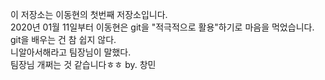 이 저장소는 이동현의 첫번째 저장소입니다.</br>
2020년 01월 11일부터 이동현은 git을 "적극적으로 활용"하기로 마음을 먹었습니다.
</br>git을 배우는 건 참 쉽지 않다.
</br>니알아서해라고 팀장님이 말했다.
</br>팀장님 개쩌는 것 같습니다ㅎㅎ by. 창민
